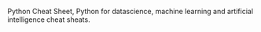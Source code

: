 Python Cheat Sheet, Python for datascience, machine learning and artificial intelligence cheat sheats.
